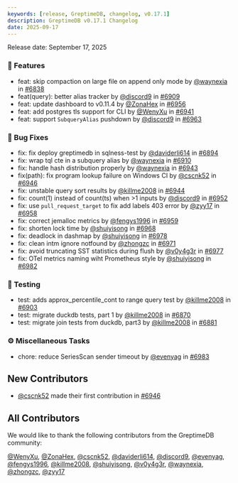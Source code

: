 ```yaml
---
keywords: [release, GreptimeDB, changelog, v0.17.1]
description: GreptimeDB v0.17.1 Changelog
date: 2025-09-17
---
```


Release date: September 17, 2025

### 🚀 Features

* feat: skip compaction on large file on append only mode by [@waynexia](https://github.com/waynexia) in [#6838](https://github.com/GreptimeTeam/greptimedb/pull/6838)
* feat(query): better alias tracker by [@discord9](https://github.com/discord9) in [#6909](https://github.com/GreptimeTeam/greptimedb/pull/6909)
* feat: update dashboard to v0.11.4 by [@ZonaHex](https://github.com/ZonaHex) in [#6956](https://github.com/GreptimeTeam/greptimedb/pull/6956)
* feat: add postgres tls support for CLI by [@WenyXu](https://github.com/WenyXu) in [#6941](https://github.com/GreptimeTeam/greptimedb/pull/6941)
* feat: support `SubqueryAlias` pushdown by [@discord9](https://github.com/discord9) in [#6963](https://github.com/GreptimeTeam/greptimedb/pull/6963)

### 🐛 Bug Fixes

* fix: fix deploy greptimedb in sqlness-test by [@daviderli614](https://github.com/daviderli614) in [#6894](https://github.com/GreptimeTeam/greptimedb/pull/6894)
* fix: wrap tql cte in a subquery alias by [@waynexia](https://github.com/waynexia) in [#6910](https://github.com/GreptimeTeam/greptimedb/pull/6910)
* fix: handle hash distribution properly by [@waynexia](https://github.com/waynexia) in [#6943](https://github.com/GreptimeTeam/greptimedb/pull/6943)
* fix(path): fix program lookup failure on Windows CI by [@cscnk52](https://github.com/cscnk52) in [#6946](https://github.com/GreptimeTeam/greptimedb/pull/6946)
* fix: unstable query sort results by [@killme2008](https://github.com/killme2008) in [#6944](https://github.com/GreptimeTeam/greptimedb/pull/6944)
* fix: count(1) instead of count(ts) when >1 inputs by [@discord9](https://github.com/discord9) in [#6952](https://github.com/GreptimeTeam/greptimedb/pull/6952)
* fix: use `pull_request_target` to fix add labels 403 error by [@zyy17](https://github.com/zyy17) in [#6958](https://github.com/GreptimeTeam/greptimedb/pull/6958)
* fix: correct jemalloc metrics by [@fengys1996](https://github.com/fengys1996) in [#6959](https://github.com/GreptimeTeam/greptimedb/pull/6959)
* fix: shorten lock time by [@shuiyisong](https://github.com/shuiyisong) in [#6968](https://github.com/GreptimeTeam/greptimedb/pull/6968)
* fix: deadlock in dashmap by [@shuiyisong](https://github.com/shuiyisong) in [#6978](https://github.com/GreptimeTeam/greptimedb/pull/6978)
* fix: clean intm ignore notfound by [@zhongzc](https://github.com/zhongzc) in [#6971](https://github.com/GreptimeTeam/greptimedb/pull/6971)
* fix: avoid truncating SST statistics during flush by [@v0y4g3r](https://github.com/v0y4g3r) in [#6977](https://github.com/GreptimeTeam/greptimedb/pull/6977)
* fix: OTel metrics naming wiht Prometheus style by [@shuiyisong](https://github.com/shuiyisong) in [#6982](https://github.com/GreptimeTeam/greptimedb/pull/6982)

### 🧪 Testing

* test: adds approx_percentile_cont to range query test by [@killme2008](https://github.com/killme2008) in [#6903](https://github.com/GreptimeTeam/greptimedb/pull/6903)
* test: migrate duckdb tests, part 1 by [@killme2008](https://github.com/killme2008) in [#6870](https://github.com/GreptimeTeam/greptimedb/pull/6870)
* test: migrate join tests from duckdb, part3 by [@killme2008](https://github.com/killme2008) in [#6881](https://github.com/GreptimeTeam/greptimedb/pull/6881)

### ⚙️ Miscellaneous Tasks

* chore: reduce SeriesScan sender timeout by [@evenyag](https://github.com/evenyag) in [#6983](https://github.com/GreptimeTeam/greptimedb/pull/6983)

## New Contributors

* [@cscnk52](https://github.com/cscnk52) made their first contribution in [#6946](https://github.com/GreptimeTeam/greptimedb/pull/6946)

## All Contributors

We would like to thank the following contributors from the GreptimeDB community:

[@WenyXu](https://github.com/WenyXu), [@ZonaHex](https://github.com/ZonaHex), [@cscnk52](https://github.com/cscnk52), [@daviderli614](https://github.com/daviderli614), [@discord9](https://github.com/discord9), [@evenyag](https://github.com/evenyag), [@fengys1996](https://github.com/fengys1996), [@killme2008](https://github.com/killme2008), [@shuiyisong](https://github.com/shuiyisong), [@v0y4g3r](https://github.com/v0y4g3r), [@waynexia](https://github.com/waynexia), [@zhongzc](https://github.com/zhongzc), [@zyy17](https://github.com/zyy17)